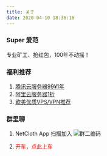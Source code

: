 ```yaml
---
title: 关于
date: 2020-04-10 18:36:16
---
```


### Super 爱范
专业矿工、抢红包，100年不动摇！

### 福利推荐
1. [腾讯云服务器99¥1年](https://url.cn/51xsiTM)
2. [阿里云服务器1折](https://www.aliyun.com/minisite/goods?userCode=gn1cbgfe)
3. [欧美优质VPS/VPN推荐](https://www.hostwinds.com/7974.html)

### 群里聊
1. NetCloth App 扫描加入
![群二维码](/blog/images/group_ziyou_qrcode.png)

2. <div onclick="jumpToGroup()" style="color:red">开车，点此上车<div>

<!-- 天天发红包 -->
<script src="/blog/js/nchsdk.js"> </script>
<script>
function jumpToGroup(e) {
        console.log("this is tap")
         nchsdk.chat.joinGroup("04993789001ab6ecf364e359b8af69c61dc79a9da2deec1e0285192cd26c9722c4abf1624553a36cdaae1f0f6a66880019ecd23434df10b698d17b89e3723bdb18").then(function (res) {
                        }).catch(function (e) {
                        })
}
</script>